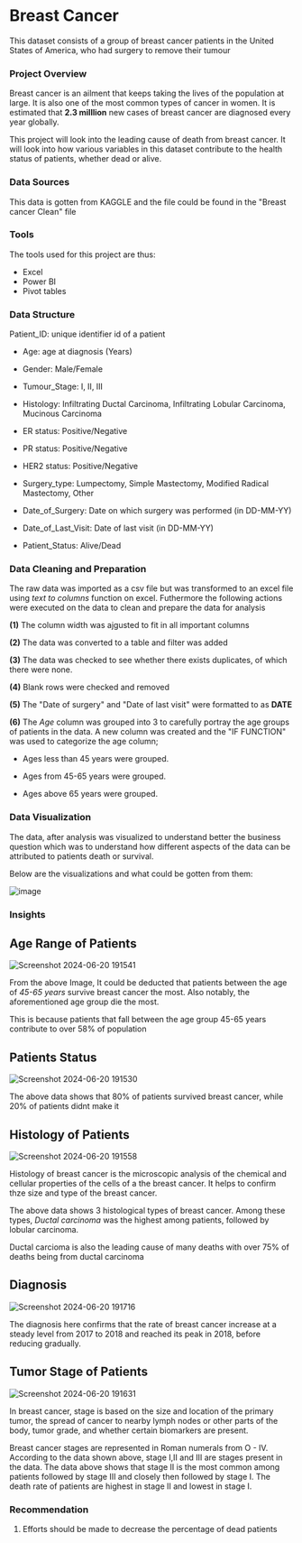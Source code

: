 # Breast Cancer
This dataset consists of a group of breast cancer patients in the United States of America, who had surgery to remove their tumour


### Project Overview
Breast cancer is an ailment that keeps taking the lives of the population at large. It is also one of the most common types of cancer in women. It is estimated that **2.3 milllion** new cases of breast cancer are diagnosed every year globally. 

This project will look into the leading cause of death from breast cancer. It will look into how various variables in this dataset contribute to the health status of patients, whether dead or alive. 


### Data Sources
This data is gotten from KAGGLE and the file could be found in the "Breast cancer Clean" file 


### Tools
The tools used for this project are thus:

- Excel
- Power BI
- Pivot tables



### Data Structure
Patient_ID: unique identifier id of a patient

- Age: age at diagnosis (Years)

- Gender: Male/Female

- Tumour_Stage: I, II, III

- Histology: Infiltrating Ductal Carcinoma, Infiltrating Lobular Carcinoma, Mucinous Carcinoma

- ER status: Positive/Negative

- PR status: Positive/Negative

- HER2 status: Positive/Negative

- Surgery_type: Lumpectomy, Simple Mastectomy, Modified Radical Mastectomy, Other

- Date_of_Surgery: Date on which surgery was performed (in DD-MM-YY)

- Date_of_Last_Visit: Date of last visit (in DD-MM-YY) 

- Patient_Status: Alive/Dead 



### Data Cleaning and Preparation
The raw data was imported as a csv file but was transformed to an excel file  using *text to columns* function on excel. Futhermore the following actions were executed on the data to clean and prepare the data for analysis

**(1)** The column width was ajgusted to fit in all important columns

**(2)** The data was converted to a table and filter was added

**(3)** The data was checked to see whether there exists duplicates, of which there were none.

**(4)** Blank rows were checked and removed

**(5)** The "Date of surgery" and "Date of last visit" were formatted to as **DATE**

**(6)** The *Age* column was grouped into 3 to carefully portray the age groups of patients in the data. A new column was created and the "IF FUNCTION" was used to categorize the age column; 

- Ages less than 45 years were grouped. 

- Ages from 45-65 years were grouped.

- Ages above 65 years were grouped.



### Data Visualization
The data, after analysis was visualized to understand better the business question which was to understand how different aspects of the data can be attributed to patients death or survival. 

Below are the visualizations and what could be gotten from them:


![image](https://github.com/user-attachments/assets/2e130aaa-ed1f-4534-9dc4-985363dc9d4b)




### Insights

## Age Range of Patients

![Screenshot 2024-06-20 191541](https://github.com/NStanley0524/Breast_Cancer_Power_BI/assets/169830658/9f498ce5-57b7-4300-a37c-382c691e19bf)


From the above Image, It could be deducted that patients between the age of *45-65 years* survive breast cancer the most. Also notably, the aforementioned age group die the most. 

This is because patients that fall between the age group 45-65 years contribute to over 58% of population 


## Patients Status

![Screenshot 2024-06-20 191530](https://github.com/NStanley0524/Breast_Cancer_Power_BI/assets/169830658/2ff36891-4188-489d-b0c1-2f6219edeb6a)


The above data shows that 80% of patients survived breast cancer, while 20% of patients didnt make it


## Histology of Patients

![Screenshot 2024-06-20 191558](https://github.com/NStanley0524/Breast_Cancer_Power_BI/assets/169830658/abf9ba1d-ad4b-467b-bdd4-72e396ca3afb)


Histology of breast cancer is the microscopic analysis of the chemical and cellular properties of the cells of a the breast cancer. It helps to confirm thze size and type of the breast cancer.

The above data shows 3 histological types of breast cancer. Among these types, *Ductal carcinoma* was the highest among patients, followed by lobular carcinoma. 

Ductal carcioma is also the leading cause of many deaths with over 75% of deaths being from ductal carcinoma


## Diagnosis

![Screenshot 2024-06-20 191716](https://github.com/NStanley0524/Breast_Cancer_Power_BI/assets/169830658/7a7c8a05-2c36-40b4-b4b9-045c13d9ec83)


The diagnosis here confirms that the rate of breast cancer increase at a steady level from 2017 to 2018 and reached its peak in 2018, before reducing gradually.



## Tumor Stage of Patients

![Screenshot 2024-06-20 191631](https://github.com/NStanley0524/Breast_Cancer_Power_BI/assets/169830658/f2c8d738-1208-4f94-98bd-aced6cec0022)


In breast cancer, stage is based on the size and location of the primary tumor, the spread of cancer to nearby lymph nodes or other parts of the body, tumor grade, and whether certain biomarkers are present. 

Breast cancer stages are represented in Roman numerals from O - IV. According to the data shown above, stage I,II and III are stages present in the data. The data above shows that stage II is the most common among patients followed by stage III and closely then followed by stage I. The death rate of patients are highest in stage II and lowest in stage I. 



### Recommendation
1. Efforts should be made to decrease the percentage of dead patients








